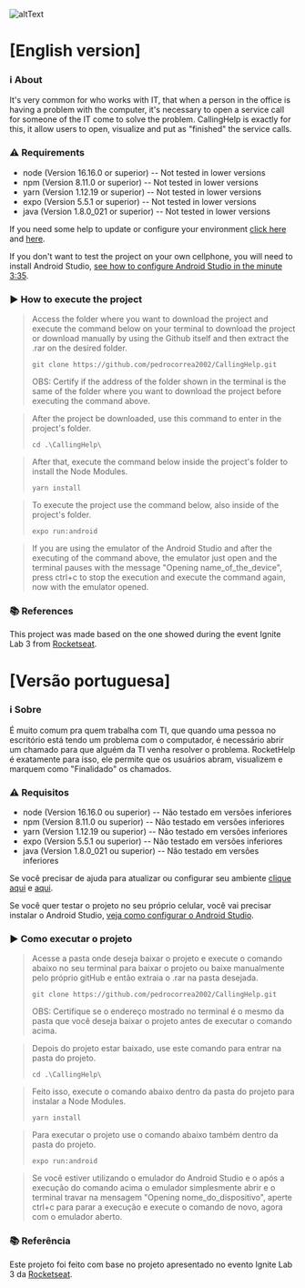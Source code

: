 ![altText](https://github.com/pedrocorrea2002/Rocketseat_RocketHelp/blob/master/src/assets/AppScreenshot.jpg?raw=true)

# [English version]
### ℹ️ About

It's very common for who works with IT, that when a person in the office is having a problem with the computer, it's necessary to open a service call for someone of the IT come to solve the problem. CallingHelp is exactly for this, it allow users to open, visualize and put as "finished" the service calls.

### ⚠️ Requirements
- node (Version 16.16.0 or superior) -- Not tested in lower versions
- npm (Version 8.11.0 or superior) -- Not tested in lower versions
- yarn (Version 1.12.19 or superior) -- Not tested in lower versions
- expo (Version 5.5.1 or superior) -- Not tested in lower versions
- java (Version 1.8.0_021 or superior) -- Not tested in lower versions

If you need some help to update or configure your environment [click here](https://www.notion.so/Atualiza-o-vers-es-diferentes-484cad4aa4354355b366d6524e7d2bc5) and [here](https://www.java.com/en/download/).

If you don't want to test the project on your own cellphone, you will need to install Android Studio, [see how to configure Android Studio in the minute 3:35](https://www.youtube.com/watch?v=ZGIU5aIRi9M).

### ▶️ How to execute the project
>Access the folder where you want to download the project and execute the command below on your terminal to download the project or download manually by using the Github itself and then extract the .rar on the desired folder.
>```
>git clone https://github.com/pedrocorrea2002/CallingHelp.git
>```
>OBS: Certify if the address of the folder shown in the terminal is the same of the folder where you want to download the project before executing the command above.

>After the project be downloaded, use this command to enter in the project's folder.
>```
>cd .\CallingHelp\
>```

>After that, execute the command below inside the project's folder to install the Node Modules.
>```
>yarn install
>```

>To execute the project use the command below, also inside of the project's folder.
>```
>expo run:android
>```

> If you are using the emulator of the Android Studio and after the executing of the command above, the emulator just open and the terminal pauses with the message "Opening name_of_the_device", press ctrl+c to stop the execution and execute the command again, now with the emulator opened.

### 📚 References

This project was made based on the one showed during the event Ignite Lab 3 from [Rocketseat](https://www.rocketseat.com.br/).

# [Versão portuguesa]
### ℹ️ Sobre

É muito comum pra quem trabalha com TI, que quando uma pessoa no escritório está tendo um problema com o computador, é necessário abrir um chamado para que alguém da TI venha resolver o problema. RocketHelp é exatamente para isso, ele permite que os usuários abram, visualizem e marquem como "Finalidado" os chamados.

### ⚠️ Requisitos 

- node (Version 16.16.0 ou superior) -- Não testado em versões inferiores
- npm (Version 8.11.0 ou superior) -- Não testado em versões inferiores
- yarn (Version 1.12.19 ou superior) -- Não testado em versões inferiores
- expo (Version 5.5.1 ou superior) -- Não testado em versões inferiores
- java (Version 1.8.0_021 ou superior) -- Não testado em versões inferiores

Se você precisar de ajuda para atualizar ou configurar seu ambiente [clique aqui](https://www.notion.so/Atualiza-o-vers-es-diferentes-484cad4aa4354355b366d6524e7d2bc5) e [aqui](https://www.java.com/en/download/).

Se você quer testar o projeto no seu próprio celular, você vai precisar instalar o Android Studio, [veja como configurar o Android Studio](https://www.youtube.com/watch?v=SHSL58EMGTc).

### ▶️ Como executar o projeto

>Acesse a pasta onde deseja baixar o projeto e execute o comando abaixo no seu terminal para baixar o projeto ou baixe manualmente pelo próprio gitHub e então extraia o .rar na pasta desejada.
>```
>git clone https://github.com/pedrocorrea2002/CallingHelp.git
>```
>OBS: Certifique se o endereço mostrado no terminal é o mesmo da pasta que você deseja baixar o projeto antes de executar o comando acima.

>Depois do projeto estar baixado, use este comando para entrar na pasta do projeto.
>```
>cd .\CallingHelp\
>```

>Feito isso, execute o comando abaixo dentro da pasta do projeto para instalar a Node Modules.
>```
>yarn install
>```

>Para executar o projeto use o comando abaixo também dentro da pasta do projeto.
>```
>expo run:android
>```

> Se você estiver utilizando o emulador do Android Studio e o após a execução do comando acima o emulador simplesmente abrir e o terminal travar na mensagem "Opening nome_do_dispositivo", aperte ctrl+c para parar a execução e execute o comando de novo, agora com o emulador aberto.

### 📚 Referência

Este projeto foi feito com base no projeto apresentado no evento Ignite Lab 3 da [Rocketseat](https://www.rocketseat.com.br/).
